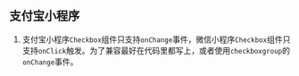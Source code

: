 ## 支付宝小程序

1. 支付宝小程序`Checkbox`组件只支持`onChange`事件，微信小程序`Checkbox`组件只支持`onClick`触发。为了兼容最好在代码里都写上，或者使用`checkboxgroup`的`onChange`事件。